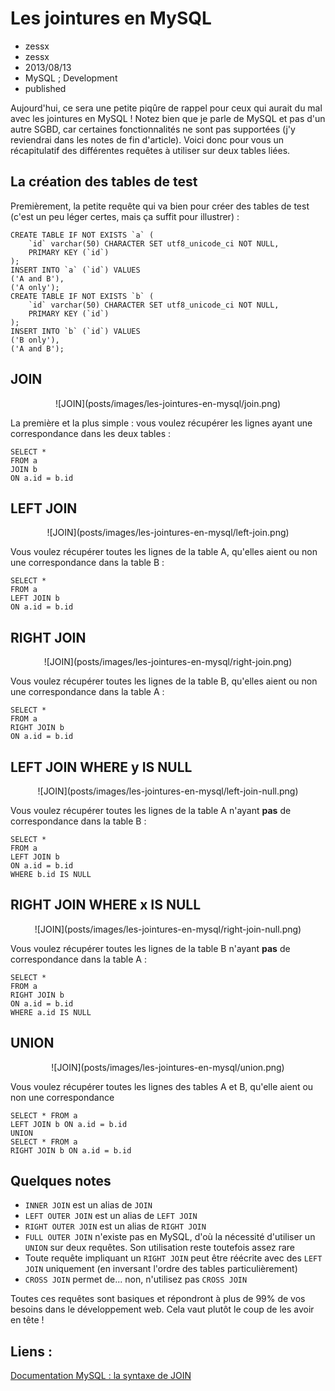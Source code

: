 # Les jointures en MySQL
- zessx
- zessx
- 2013/08/13
- MySQL ; Development
- published

Aujourd'hui, ce sera une petite piqûre de rappel pour ceux qui aurait du mal avec les jointures en MySQL ! Notez bien que je parle de MySQL et pas d'un autre SGBD, car certaines fonctionnalités ne sont pas supportées (j'y reviendrai dans les notes de fin d'article). Voici donc pour vous un récapitulatif des différentes requêtes à utiliser sur deux tables liées.

## La création des tables de test

Premièrement, la petite requête qui va bien pour créer des tables de test (c'est un peu léger certes, mais ça suffit pour illustrer) :

	CREATE TABLE IF NOT EXISTS `a` (
		`id` varchar(50) CHARACTER SET utf8_unicode_ci NOT NULL,
		PRIMARY KEY (`id`)
	);
	INSERT INTO `a` (`id`) VALUES
	('A and B'),
	('A only');
	CREATE TABLE IF NOT EXISTS `b` (
		`id` varchar(50) CHARACTER SET utf8_unicode_ci NOT NULL,
		PRIMARY KEY (`id`)
	);
	INSERT INTO `b` (`id`) VALUES
	('B only'),
	('A and B');

## JOIN

<center>![JOIN](posts/images/les-jointures-en-mysql/join.png)</center>

La première et la plus simple : vous voulez récupérer les lignes ayant une correspondance dans les deux tables :

	SELECT *
	FROM a
	JOIN b
	ON a.id = b.id

## LEFT JOIN 

<center>![JOIN](posts/images/les-jointures-en-mysql/left-join.png)</center>

Vous voulez récupérer toutes les lignes de la table A, qu'elles aient ou non une correspondance dans la table B :

	SELECT *
	FROM a
	LEFT JOIN b
	ON a.id = b.id

## RIGHT JOIN

<center>![JOIN](posts/images/les-jointures-en-mysql/right-join.png)</center>

Vous voulez récupérer toutes les lignes de la table B, qu'elles aient ou non une correspondance dans la table A :

	SELECT *
	FROM a
	RIGHT JOIN b
	ON a.id = b.id

## LEFT JOIN WHERE y IS NULL

<center>![JOIN](posts/images/les-jointures-en-mysql/left-join-null.png)</center>

Vous voulez récupérer toutes les lignes de la table A n'ayant <b>pas</b> de correspondance dans la table B :

	SELECT *
	FROM a
	LEFT JOIN b
	ON a.id = b.id
	WHERE b.id IS NULL

## RIGHT JOIN WHERE x IS NULL

<center>![JOIN](posts/images/les-jointures-en-mysql/right-join-null.png)</center>

Vous voulez récupérer toutes les lignes de la table B n'ayant <b>pas</b> de correspondance dans la table A :

	SELECT *
	FROM a
	RIGHT JOIN b
	ON a.id = b.id
	WHERE a.id IS NULL

## UNION 

<center>![JOIN](posts/images/les-jointures-en-mysql/union.png)</center>

Vous voulez récupérer toutes les lignes des tables A et B, qu'elle aient ou non une correspondance

	SELECT * FROM a
	LEFT JOIN b ON a.id = b.id
	UNION
	SELECT * FROM a
	RIGHT JOIN b ON a.id = b.id

## Quelques notes

* `INNER JOIN` est un alias de `JOIN`
* `LEFT OUTER JOIN` est un alias de `LEFT JOIN`
* `RIGHT OUTER JOIN` est un alias de `RIGHT JOIN`
* `FULL OUTER JOIN` n'existe pas en MySQL, d'où la nécessité d'utiliser un `UNION` sur deux requêtes. Son utilisation reste toutefois assez rare
* Toute requête impliquant un `RIGHT JOIN` peut être réécrite avec des `LEFT JOIN` uniquement (en inversant l'ordre des tables particulièrement)
* `CROSS JOIN` permet de... non, n'utilisez pas `CROSS JOIN`

Toutes ces requêtes sont basiques et répondront à plus de 99% de vos besoins dans le développement web. Cela vaut plutôt le coup de les avoir en tête !

## Liens :
[Documentation MySQL : la syntaxe de JOIN](http://dev.mysql.com/doc/refman/5.0/fr/join.html)

